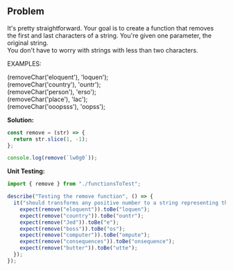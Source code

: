 ## Problem

It's pretty straightforward. Your goal is to create a function that removes  <br/>
the first and last characters of a string. You're given one parameter, the original string.  <br/>
You don't have to worry with strings with less than two characters. <br/>

EXAMPLES: <br/>

(removeChar('eloquent'), 'loquen'); <br/>
(removeChar('country'), 'ountr'); <br/>
(removeChar('person'), 'erso'); <br/> 
(removeChar('place'), 'lac'); <br/>
(removeChar('ooopsss'), 'oopss');

**Solution:**

```javascript
const remove = (str) => {
  return str.slice(1, -1);
};

console.log(remove(`lw0g0`));
```

**Unit Testing:**

```javascript
import { remove } from "./functionsToTest";

describe("Testing the remove function", () => {
  it("should transforms any positive number to a string representing the number in words", () => {
    expect(remove("eloquent")).toBe("loquen");
    expect(remove("country")).toBe("ountr");
    expect(remove("Jed")).toBe("e");
    expect(remove("boss")).toBe("os");
    expect(remove("computer")).toBe("ompute");
    expect(remove("consequences")).toBe("onsequence");
    expect(remove("butter")).toBe("utte");
  });
});
```
